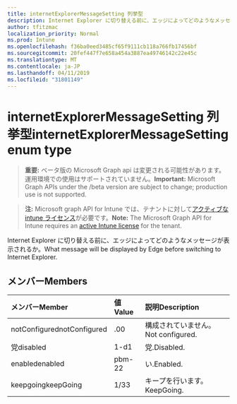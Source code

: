 ```yaml
---
title: internetExplorerMessageSetting 列挙型
description: Internet Explorer に切り替える前に、エッジによってどのようなメッセージが表示されるか。
author: tfitzmac
localization_priority: Normal
ms.prod: Intune
ms.openlocfilehash: f36ba0eed3485cf65f9111cb118a766fb17456bf
ms.sourcegitcommit: 20fef447f7e658a454a3887ea49746142c22e45c
ms.translationtype: MT
ms.contentlocale: ja-JP
ms.lasthandoff: 04/11/2019
ms.locfileid: "31801149"
---
```

# <a name="internetexplorermessagesetting-enum-type"></a><span data-ttu-id="8a55e-103">internetExplorerMessageSetting 列挙型</span><span class="sxs-lookup"><span data-stu-id="8a55e-103">internetExplorerMessageSetting enum type</span></span>

> <span data-ttu-id="8a55e-104">**重要:** ベータ版の Microsoft Graph api は変更される可能性があります。運用環境での使用はサポートされていません。</span><span class="sxs-lookup"><span data-stu-id="8a55e-104">**Important:** Microsoft Graph APIs under the /beta version are subject to change; production use is not supported.</span></span>

> <span data-ttu-id="8a55e-105">**注:** Microsoft graph API for Intune では、テナントに対して[アクティブな intune ライセンス](https://go.microsoft.com/fwlink/?linkid=839381)が必要です。</span><span class="sxs-lookup"><span data-stu-id="8a55e-105">**Note:** The Microsoft Graph API for Intune requires an [active Intune license](https://go.microsoft.com/fwlink/?linkid=839381) for the tenant.</span></span>

<span data-ttu-id="8a55e-106">Internet Explorer に切り替える前に、エッジによってどのようなメッセージが表示されるか。</span><span class="sxs-lookup"><span data-stu-id="8a55e-106">What message will be displayed by Edge before switching to Internet Explorer.</span></span>

## <a name="members"></a><span data-ttu-id="8a55e-107">メンバー</span><span class="sxs-lookup"><span data-stu-id="8a55e-107">Members</span></span>
|<span data-ttu-id="8a55e-108">メンバー</span><span class="sxs-lookup"><span data-stu-id="8a55e-108">Member</span></span>|<span data-ttu-id="8a55e-109">値</span><span class="sxs-lookup"><span data-stu-id="8a55e-109">Value</span></span>|<span data-ttu-id="8a55e-110">説明</span><span class="sxs-lookup"><span data-stu-id="8a55e-110">Description</span></span>|
|:---|:---|:---|
|<span data-ttu-id="8a55e-111">notConfigured</span><span class="sxs-lookup"><span data-stu-id="8a55e-111">notConfigured</span></span>|<span data-ttu-id="8a55e-112">.0</span><span class="sxs-lookup"><span data-stu-id="8a55e-112">0</span></span>|<span data-ttu-id="8a55e-113">構成されていません。</span><span class="sxs-lookup"><span data-stu-id="8a55e-113">Not configured.</span></span>|
|<span data-ttu-id="8a55e-114">党</span><span class="sxs-lookup"><span data-stu-id="8a55e-114">disabled</span></span>|<span data-ttu-id="8a55e-115">1-d</span><span class="sxs-lookup"><span data-stu-id="8a55e-115">1</span></span>|<span data-ttu-id="8a55e-116">党.</span><span class="sxs-lookup"><span data-stu-id="8a55e-116">Disabled.</span></span>|
|<span data-ttu-id="8a55e-117">enabled</span><span class="sxs-lookup"><span data-stu-id="8a55e-117">enabled</span></span>|<span data-ttu-id="8a55e-118">pbm-2</span><span class="sxs-lookup"><span data-stu-id="8a55e-118">2</span></span>|<span data-ttu-id="8a55e-119">い.</span><span class="sxs-lookup"><span data-stu-id="8a55e-119">Enabled.</span></span>|
|<span data-ttu-id="8a55e-120">keepgoing</span><span class="sxs-lookup"><span data-stu-id="8a55e-120">keepGoing</span></span>|<span data-ttu-id="8a55e-121">1/3</span><span class="sxs-lookup"><span data-stu-id="8a55e-121">3</span></span>|<span data-ttu-id="8a55e-122">キープを行います。</span><span class="sxs-lookup"><span data-stu-id="8a55e-122">KeepGoing.</span></span>|





